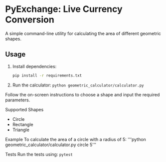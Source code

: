 # PyExchange: Live Currency Conversion

A simple command-line utility for calculating the area of different geometric shapes.

## Usage

1. Install dependencies:

   ```bash
   pip install -r requirements.txt

1. Run the calculator:
```python geometric_calculator/calculator.py```

Follow the on-screen instructions to choose a shape and input the required parameters.

Supported Shapes
- Circle
- Rectangle
- Triangle

Example
To calculate the area of a circle with a radius of 5:
'''python geometric_calculator/calculator.py circle 5'''

Tests
Run the tests using:
```pytest```
